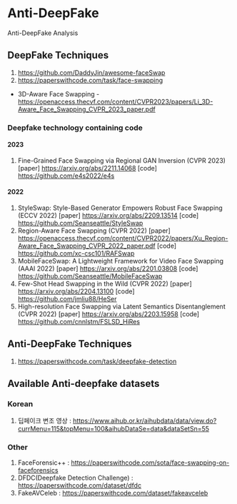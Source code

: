 # Anti-DeepFake
Anti-DeepFake Analysis

## DeepFake Techniques
1. https://github.com/DaddyJin/awesome-faceSwap
2. https://paperswithcode.com/task/face-swapping
  + 3D-Aware Face Swapping - https://openaccess.thecvf.com/content/CVPR2023/papers/Li_3D-Aware_Face_Swapping_CVPR_2023_paper.pdf
### Deepfake technology containing code
#### 2023
1. Fine-Grained Face Swapping via Regional GAN Inversion (CVPR 2023) [paper] https://arxiv.org/abs/2211.14068 [code] https://github.com/e4s2022/e4s
#### 2022
1. StyleSwap: Style-Based Generator Empowers Robust Face Swapping (ECCV 2022) [paper] https://arxiv.org/abs/2209.13514 [code] https://github.com/Seanseattle/StyleSwap
2. Region-Aware Face Swapping (CVPR 2022) [paper] https://openaccess.thecvf.com/content/CVPR2022/papers/Xu_Region-Aware_Face_Swapping_CVPR_2022_paper.pdf [code] https://github.com/xc-csc101/RAFSwap
3. MobileFaceSwap: A Lightweight Framework for Video Face Swapping (AAAI 2022) [paper] https://arxiv.org/abs/2201.03808 [code] https://github.com/Seanseattle/MobileFaceSwap
4. Few-Shot Head Swapping in the Wild (CVPR 2022) [paper] https://arxiv.org/abs/2204.13100 [code] https://github.com/jmliu88/HeSer
5. High-resolution Face Swapping via Latent Semantics Disentanglement (CVPR 2022) [paper] https://arxiv.org/abs/2203.15958 [code] https://github.com/cnnlstm/FSLSD_HiRes

## Anti-DeepFake Techniques
1. https://paperswithcode.com/task/deepfake-detection

## Available Anti-deepfake datasets

### Korean
1. 딥페이크 변조 영상 : https://www.aihub.or.kr/aihubdata/data/view.do?currMenu=115&topMenu=100&aihubDataSe=data&dataSetSn=55

### Other
1. FaceForensic++ : https://paperswithcode.com/sota/face-swapping-on-faceforensics
2. DFDC(Deepfake Detection Challenge) : https://paperswithcode.com/dataset/dfdc
3. FakeAVCeleb : https://paperswithcode.com/dataset/fakeavceleb

